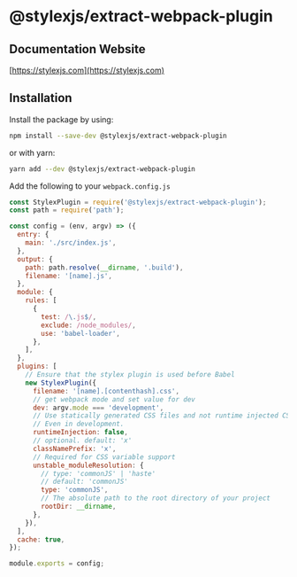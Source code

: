 # @stylexjs/extract-webpack-plugin


## Documentation Website
[https://stylexjs.com](https://stylexjs.com)

## Installation

Install the package by using:
```bash
npm install --save-dev @stylexjs/extract-webpack-plugin
```

or with yarn:

```bash
yarn add --dev @stylexjs/extract-webpack-plugin
```

Add the following to your `webpack.config.js`
```javascript
const StylexPlugin = require('@stylexjs/extract-webpack-plugin');
const path = require('path');

const config = (env, argv) => ({
  entry: {
    main: './src/index.js',
  },
  output: {
    path: path.resolve(__dirname, '.build'),
    filename: '[name].js',
  },
  module: {
    rules: [
      {
        test: /\.js$/,
        exclude: /node_modules/,
        use: 'babel-loader',
      },
    ],
  },
  plugins: [
    // Ensure that the stylex plugin is used before Babel
    new StylexPlugin({
      filename: '[name].[contenthash].css',
      // get webpack mode and set value for dev
      dev: argv.mode === 'development',
      // Use statically generated CSS files and not runtime injected CSS.
      // Even in development.
      runtimeInjection: false,
      // optional. default: 'x'
      classNamePrefix: 'x',
      // Required for CSS variable support
      unstable_moduleResolution: {
        // type: 'commonJS' | 'haste'
        // default: 'commonJS'
        type: 'commonJS',
        // The absolute path to the root directory of your project
        rootDir: __dirname,
      },
    }),
  ],
  cache: true,
});

module.exports = config;
```
